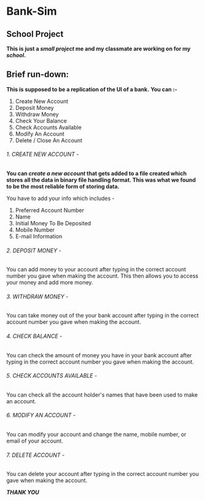 # Bank-Sim
## School Project

**This is just a _small project_ me and my classmate are working on for my _school_.**

## Brief run-down:

**This is supposed to be a replication of the UI of a bank.** 
**You can :-**
1. Create New Account
2. Deposit Money
3. Withdraw Money
4. Check Your Balance
5. Check Accounts Available
6. Modify An Account
7. Delete / Close An Account

###### 1. CREATE NEW ACCOUNT - 
**You can _create a new account_ that gets added to a file created which stores all the data in binary file handling format. This was what we found to be the most reliable form of storing data.**

You have to add your info which includes - 
1. Preferred Account Number
2. Name
3. Initial Money To Be Deposited
4. Mobile Number
5. E-mail Information

###### 2. DEPOSIT MONEY - 
You can add money to your account after typing in the correct account number you gave when making the account. This then allows you to access your money and add more money.

###### 3. WITHDRAW MONEY - 
You can take money out of the your bank account after typing in the correct account number you gave when making the account.

###### 4. CHECK BALANCE -
You can check the amount of money you have in your bank account after typing in the correct account number you gave when making the account.

###### 5. CHECK ACCOUNTS AVAILABLE - 
You can check all the account holder's names that have been used to make an account.

###### 6. MODIFY AN ACCOUNT - 
You can modify your account and change the name, mobile number, or email of your account.

###### 7. DELETE ACCOUNT - 
You can delete your account after typing in the correct account number you gave when making the account.

***THANK YOU***
